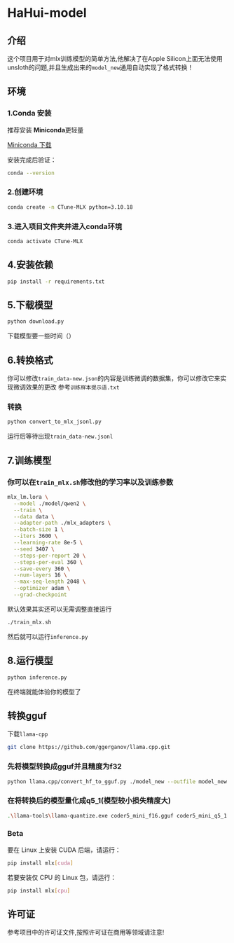 # HaHui-model

## 介绍



这个项目用于对mlx训练模型的简单方法,他解决了在Apple Silicon上面无法使用unsloth的问题,并且生成出来的``model_new``通用自动实现了格式转换！

## 环境

### 1.Conda 安装

推荐安装 **Miniconda**更轻量

 [Miniconda 下载](https://docs.conda.io/en/latest/miniconda.html)

安装完成后验证：

```bash
conda --version
```

### 2.创建环境
```bash
conda create -n CTune-MLX python=3.10.18
```

### 3.进入项目文件夹并进入conda环境
```bash
conda activate CTune-MLX
```
## 4.安装依赖
```bash
pip install -r requirements.txt
```

## 5.下载模型
```bash
python download.py
```
下载模型要一些时间（）

## 6.转换格式
你可以修改``train_data-new.json``的内容是训练微调的数据集，你可以修改它来实现微调效果的更改
参考``训练样本提示语.txt``

### 转换
```bash
python convert_to_mlx_jsonl.py
```
运行后等待出现``train_data-new.jsonl``

## 7.训练模型

### 你可以在``train_mlx.sh``修改他的学习率以及训练参数

```bash
mlx_lm.lora \
  --model ./model/qwen2 \
  --train \
  --data data \
  --adapter-path ./mlx_adapters \
  --batch-size 1 \
  --iters 3600 \
  --learning-rate 8e-5 \
  --seed 3407 \
  --steps-per-report 20 \
  --steps-per-eval 360 \
  --save-every 360 \
  --num-layers 16 \
  --max-seq-length 2048 \
  --optimizer adam \
  --grad-checkpoint
```
默认效果其实还可以无需调整直接运行
```bash
./train_mlx.sh
```
然后就可以运行``inference.py``
## 8.运行模型
```bash
python inference.py
```
在终端就能体验你的模型了

## 转换gguf

下载``llama-cpp``

```bash
git clone https://github.com/ggerganov/llama.cpp.git
```

### 先将模型转换成gguf并且精度为f32
```bash
python llama.cpp/convert_hf_to_gguf.py ./model_new --outfile model_new.gguf --outtype f32
```
### 在将转换后的模型量化成q5_1(模型较小损失精度大)
```bash
.\llama-tools\llama-quantize.exe coder5_mini_f16.gguf coder5_mini_q5_1.gguf q5_1
```

### Beta
要在 Linux 上安装 CUDA 后端，请运行：
```bash
pip install mlx[cuda]
```
若要安装仅 CPU 的 Linux 包，请运行：
```bash
pip install mlx[cpu]
```
## 许可证
参考项目中的许可证文件,按照许可证在商用等领域请注意!
